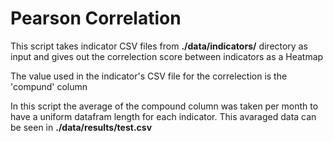 <h1>Pearson Correlation</h1>

<p>This script takes indicator CSV files from <b>./data/indicators/</b> directory as input and gives out the correlection score between indicators as a Heatmap</p>
<p>The value used in the indicator's CSV file for the correlection is the 'compund' column</p>
<p>In this script the average of the compound column was taken per month to have a uniform datafram length for each indicator. This avaraged data can be seen in <b>./data/results/test.csv</b></p>
